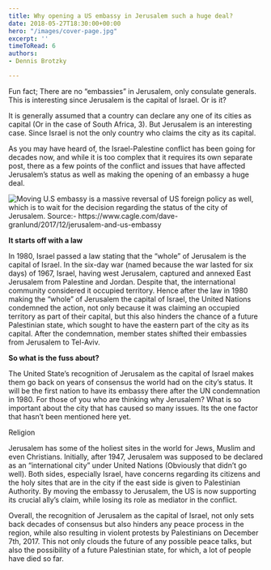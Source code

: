 ```yaml
---
title: Why opening a US embassy in Jerusalem such a huge deal?
date: 2018-05-27T18:30:00+00:00
hero: "/images/cover-page.jpg"
excerpt: ''
timeToRead: 6
authors:
- Dennis Brotzky

---
```

Fun fact; There are no “embassies” in Jerusalem, only consulate generals. This is interesting since Jerusalem is the capital of Israel. Or is it?

It is generally assumed that a country can declare any one of its cities as capital (Or in the case of South Africa, 3). But Jerusalem is an interesting case. Since Israel is not the only country who claims the city as its capital.

As you may have heard of, the Israel-Palestine conflict has been going for decades now, and while it is too complex that it requires its own separate post, there as a few points of the conflict and issues that have affected Jerusalem’s status as well as making the opening of an embassy a huge deal.

![Moving U.S embassy is a massive reversal of US foreign policy as well, which is to wait for the decision regarding the status of the city of Jerusalem. Source:- https://www.cagle.com/dave-granlund/2017/12/jerusalem-and-us-embassy  ](/images/1.png)

**It starts off with a law**

In 1980, Israel passed a law stating that the “whole” of Jerusalem is the capital of Israel. In the six-day war (named because the war lasted for six days) of 1967, Israel, having west Jerusalem, captured and annexed East Jerusalem from Palestine and Jordan. Despite that, the international community considered it occupied territory. Hence after the law in 1980 making the “whole” of Jerusalem the capital of Israel, the United Nations condemned the action, not only because it was claiming an occupied territory as part of their capital, but this also hinders the chance of a future Palestinian state, which sought to have the eastern part of the city as its capital. After the condemnation, member states shifted their embassies from Jerusalem to Tel-Aviv.

**So what is the fuss about?**

The United State’s recognition of Jerusalem as the capital of Israel makes them go back on years of consensus the world had on the city’s status. It will be the first nation to have its embassy there after the UN condemnation in 1980. For those of you who are thinking why Jerusalem? What is so important about the city that has caused so many issues. Its the one factor that hasn’t been mentioned here yet.

Religion

Jerusalem has some of the holiest sites in the world for Jews, Muslim and even Christians. Initially, after 1947, Jerusalem was supposed to be declared as an “international city” under United Nations (Obviously that didn’t go well). Both sides, especially Israel, have concerns regarding its citizens and the holy sites that are in the city if the east side is given to Palestinian Authority. By moving the embassy to Jerusalem, the US is now supporting its crucial ally’s claim, while losing its role as mediator in the conflict.

Overall, the recognition of Jerusalem as the capital of Israel, not only sets back decades of consensus but also hinders any peace process in the region, while also resulting in violent protests by Palestinians on December 7th, 2017. This not only clouds the future of any possible peace talks, but also the possibility of a future Palestinian state, for which, a lot of people have died so far.